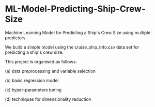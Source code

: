 # ML-Model-Predicting-Ship-Crew-Size
Machine Learning Model for Predicting a Ship's Crew Size using multiple predictors

We build a simple model using the cruise_ship_info.csv data set for predicting a ship's crew size.

This project is organised as follows:

(a) data preprocessing and variable selection

(b) basic regression model

(c) hyper-parameters tuning

(d) techniques for dimensionality reduction
